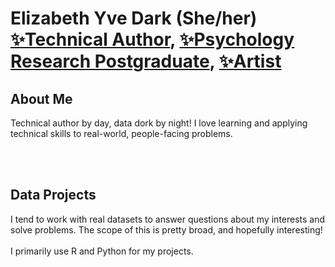 
<h1>Elizabeth Yve Dark (She/her) <br/><a href="https://www.linkedin.com/in/elizabeth-yve-dark">✨Technical Author</a>, <a href="https://orcid.org/0000-0003-3900-4140">✨Psychology Research Postgraduate</a>, <a href="#">✨Artist</a></h1>

<h2>About Me</h2>
Technical author by day, data dork by night! I love learning and applying technical skills to real-world, people-facing problems. 

<br></br>

<h2>Data Projects</h2>
I tend to work with real datasets to answer questions about my interests and solve problems. The scope of this is pretty broad, and hopefully interesting! 
<br></br>
I primarily use R and Python for my projects.

<!-- separate/group into python and R 












<!--
**ElizabethYvee/ElizabethYvee** is a ✨ _special_ ✨ repository because its `README.md` (this file) appears on your GitHub profile.

Here are some ideas to get you started:

- 🔭 I’m currently working on ...
- 🌱 I’m currently learning ...
- 👯 I’m looking to collaborate on ...
- 🤔 I’m looking for help with ...
- 💬 Ask me about ...
- 📫 How to reach me: ...
- 😄 Pronouns: ...
- ⚡ Fun fact: ...
-->
